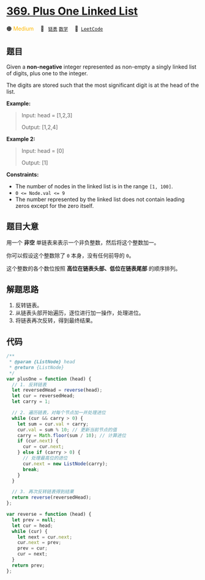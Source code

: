 # [369. Plus One Linked List](https://leetcode.com/problems/plus-one-linked-list/)

🟠 <font color=#ffb800>Medium</font>&emsp; 🔖&ensp; [`链表`](/leetcode/outline/tag/linked-list.md) [`数学`](/leetcode/outline/tag/mathematics.md)&emsp; 🔗&ensp;[`LeetCode`](https://leetcode.com/problems/plus-one-linked-list/)

## 题目

Given a **non-negative** integer represented as non-empty a singly linked list of digits, plus one to the integer.

The digits are stored such that the most significant digit is at the head of the list.

**Example:**

> Input: head = [1,2,3]
>
> Output: [1,2,4]

**Example 2:**

> Input: head = [0]
>
> Output: [1]

**Constraints:**

- The number of nodes in the linked list is in the range `[1, 100]`.
- `0 <= Node.val <= 9`
- The number represented by the linked list does not contain leading zeros except for the zero itself.

## 题目大意

用一个 **非空** 单链表来表示一个非负整数，然后将这个整数加一。

你可以假设这个整数除了 `0` 本身，没有任何前导的 `0`。

这个整数的各个数位按照 **高位在链表头部、低位在链表尾部** 的顺序排列。

## 解题思路

1. 反转链表。
2. 从链表头部开始遍历，逐位进行加一操作，处理进位。
3. 将链表再次反转，得到最终结果。

## 代码

```javascript
/**
 * @param {ListNode} head
 * @return {ListNode}
 */
var plusOne = function (head) {
  // 1. 反转链表
  let reversedHead = reverse(head);
  let cur = reversedHead;
  let carry = 1;

  // 2. 遍历链表，对每个节点加一并处理进位
  while (cur && carry > 0) {
    let sum = cur.val + carry;
    cur.val = sum % 10; // 更新当前节点的值
    carry = Math.floor(sum / 10); // 计算进位
    if (cur.next) {
      cur = cur.next;
    } else if (carry > 0) {
      // 处理最高位的进位
      cur.next = new ListNode(carry);
      break;
    }
  }

  // 3. 再次反转链表得到结果
  return reverse(reversedHead);
};

var reverse = function (head) {
  let prev = null;
  let cur = head;
  while (cur) {
    let next = cur.next;
    cur.next = prev;
    prev = cur;
    cur = next;
  }
  return prev;
};
```
